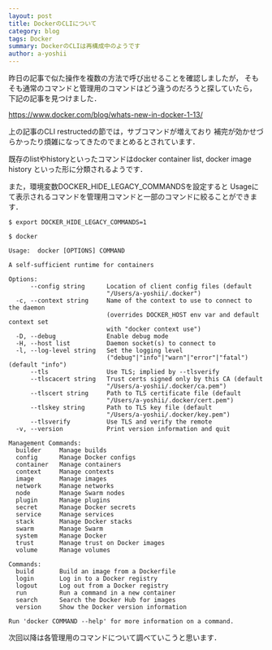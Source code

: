 ```yaml
---
layout: post
title: DockerのCLIについて
category: blog
tags: Docker
summary: DockerのCLIは再構成中のようです
author: a-yoshii
---
```


昨日の記事で似た操作を複数の方法で呼び出せることを確認しましたが，
そもそも通常のコマンドと管理用のコマンドはどう違うのだろうと探していたら，
下記の記事を見つけました．

https://www.docker.com/blog/whats-new-in-docker-1-13/

上の記事のCLI restructedの節では，サブコマンドが増えており
補完が効かせづらかったり煩雑になってきたのでまとめるとされています．

既存のlistやhistoryといったコマンドはdocker container list, docker image history
といった形に分類されるようです．

また，環境変数DOCKER\_HIDE\_LEGACY\_COMMANDSを設定すると
Usageにて表示されるコマンドを管理用コマンドと一部のコマンドに絞ることができます．

```
$ export DOCKER_HIDE_LEGACY_COMMANDS=1

$ docker

Usage:	docker [OPTIONS] COMMAND

A self-sufficient runtime for containers

Options:
      --config string      Location of client config files (default
                           "/Users/a-yoshii/.docker")
  -c, --context string     Name of the context to use to connect to the daemon
                           (overrides DOCKER_HOST env var and default context set
                           with "docker context use")
  -D, --debug              Enable debug mode
  -H, --host list          Daemon socket(s) to connect to
  -l, --log-level string   Set the logging level
                           ("debug"|"info"|"warn"|"error"|"fatal") (default "info")
      --tls                Use TLS; implied by --tlsverify
      --tlscacert string   Trust certs signed only by this CA (default
                           "/Users/a-yoshii/.docker/ca.pem")
      --tlscert string     Path to TLS certificate file (default
                           "/Users/a-yoshii/.docker/cert.pem")
      --tlskey string      Path to TLS key file (default
                           "/Users/a-yoshii/.docker/key.pem")
      --tlsverify          Use TLS and verify the remote
  -v, --version            Print version information and quit

Management Commands:
  builder     Manage builds
  config      Manage Docker configs
  container   Manage containers
  context     Manage contexts
  image       Manage images
  network     Manage networks
  node        Manage Swarm nodes
  plugin      Manage plugins
  secret      Manage Docker secrets
  service     Manage services
  stack       Manage Docker stacks
  swarm       Manage Swarm
  system      Manage Docker
  trust       Manage trust on Docker images
  volume      Manage volumes

Commands:
  build       Build an image from a Dockerfile
  login       Log in to a Docker registry
  logout      Log out from a Docker registry
  run         Run a command in a new container
  search      Search the Docker Hub for images
  version     Show the Docker version information

Run 'docker COMMAND --help' for more information on a command.
```

次回以降は各管理用のコマンドについて調べていこうと思います．

